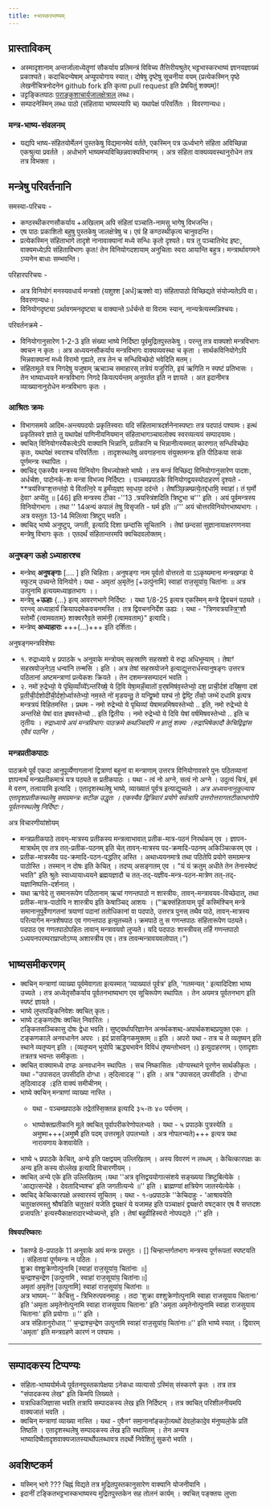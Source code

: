 ```yaml
---
title: +भास्करभाष्यम्
---
```


##  प्रास्ताविकम्
- अस्मादृशानाम् अन्तर्जालाध्येतॄणां सौकर्याय प्रतिमन्त्रं विविच्य तैत्तिरीयश्रुतेर् भट्टभास्करभाष्यं ज्ञानयज्ञाख्यं प्रकाश्यते। कदाचिदन्येषाम् अप्युपयोगाय स्यात्। दोषेषु दृष्टेषु सूचनीया वयम् (प्रत्येकस्मिन् पृष्ठे लेखनीचित्रनोदनेन github fork इति कृत्वा pull request इति प्रेषयितुं शक्यम्)!
- उट्टङ्कितपाठः [पराङ्कुशाचार्यजालक्षेत्राल्](http://parankusan.cloudapp.net/Integrated/Login.aspx) लब्धः।
- सम्पादनेस्मिन् लब्धः पाठो (संहिताया भाष्यस्यापि च) यथापेक्षं परिवर्तितः । विवरणान्यधः।

### मन्त्र-भाष्य-संवलनम्
- यद्यपि भाष्य-संहितयोर्मेलनं पुस्तकेषु विद्यमानमेवं वर्तते, एकस्मिन् पत्र ऊर्ध्वभागे संहिता अविच्छिन्ना एकश्रुत्या प्रवर्तते । अधोभागे भाष्यमप्यविच्छिन्नवाक्यविभागम् । अत्र संहिता वाक्यव्यवस्थानुरोधेन तत्र तत्र विभक्ता ।

## मन्त्रेषु परिवर्तनानि
समस्या-परिचयः -

- कण्ठस्थीकरणसौकर्याय +अखिलाम् अपि संहितां पञ्चाति-नामसु भागेषु विभजन्ति।   
- एष पाठः प्रकाशितो बहुषु पुस्तकेषु जालक्षेत्रेषु च। एवं हि कण्ठस्थीकृत्य चानुवदन्ति।
- प्रत्येकस्मिन् संहिताभागे तादृशे नानावाक्यानां मध्ये सन्धिः कृतो दृश्यते। यत्र तु पञ्चातिभेद इष्टः, वाक्यमध्येऽपि संहिताविभागः कृतः! तेन विनियोगदशायाम् अनुचिताः स्वरा आयान्ति बहुत्र। मन्त्रार्थावगमने ऽप्यनेन बाधाः सम्भवन्ति।

परिहारपरिचयः -

- अत्र विनियोगं मनस्यवधार्य मन्त्रशो (यशुश्श [अर्ध]ऋक्शो वा) संहितापाठो विच्छिद्यते संयोज्यतेऽपि वा। विवरणान्यधः।
- विनियोगदृष्ट्या ऽर्थावगमनदृष्ट्या च वाक्यान्ते ऽर्धर्चन्ते वा विरामः स्यान्, नान्यत्रेत्यस्मन्निश्चयः।

परिवर्तनक्रमे -

- विनियोगानुसारेण 1-2-3 इति संख्या भाष्ये निर्दिष्टा पूर्वमुद्रितपुस्तकेषु । परन्तु तत्र वाक्यशो मन्त्रविभागः क्वचन न कृतः । अत्र अध्ययनसौकर्याय मन्त्रविभागः वाक्यव्यवस्था च कृता । सार्थकविनियोगेऽपि भिन्नवाक्यानां मध्ये विरामो गृह्यते, तत्र तेन च सन्धिविच्छेदो भवेदिति मतम्।
- संहितामूले यत्र निगदेषु यजुषाम् ऋचाञ्च समाहारस् तत्रेयं यजुरिति, इयं ऋगिति न स्पष्टं प्रतिभासः । तेन भाष्याध्ययने मन्त्रविभागः निगदे कियत्पर्यन्तम् अनुवर्तत इति न ज्ञायते । अत इदानीमत्र व्याख्यानानुरोधेन मन्त्रविभागः कृतः ।

### आश्रितः क्रमः  
- विभागसमये आदिम-अन्त्यपदयोः प्रकृतिस्वराः यदि संहितामात्रदर्शनेनास्पष्टाः तत्र पदपाठं पश्यामः। इत्थं प्रकृतिस्वरे ज्ञाते तु यथापेक्षं पाणिनीयनियमान् संहिताभागञ्चावलोक्य स्वरव्यत्ययं सम्पादयामः।
- क्वचित् विनियोगस्यैकत्वेऽपि वाक्यानि भिन्नानि, प्रतीकानि च भिन्नानीत्यस्मात् कारणात् सन्धिविच्छेदः कृतः, यथापेक्षं स्वराश्च परिवर्तिताः । तादृशस्थलेषु अवगाहनाय संयुक्तमन्त्रः इति पीठिकया साकं पूर्णमन्त्रः स्थापितः ।
- क्वचिद् एकस्यैव मन्त्रस्य विनियोगः विभज्योक्तो भाष्ये । तत्र मन्त्रं विच्छिद्य विनियोगानुसारेण पादशः, अर्धर्चशः, पादोनर्क्-शः मन्त्रा विभज्य निर्दिष्टाः । पञ्चमप्रपाठके विनियोगद्वयस्योदाहरणं दृश्यते - **त्रय॑स्त्रिꣳश॒त्तन्त॑वो॒ ये वि॑तत्नि॒रे य इ॒मँय्य॒ज्ञꣵ स्व॒धया॒ दद॑न्ते । तेषा᳚ञ्छि॒न्नम्प्रत्ये॒तद्द॑धामि॒ स्वाहा॑। तं घ॒र्मो दे॒वाꣳ अप्ये॑तु  ॥ [46] इति मन्त्रस्य टीका -''13 .त्रयस्त्रिंशदिति त्रिष्टुभा च''' इति । अयं पूर्वमन्त्रस्य विनियोगभागः । तथा '' 14अन्यं कपालं तेषु विसृजति - घर्म इति ॥''' अयं चोत्तरविनियोगभाष्यभागः । अत्र वस्तुतः 13-14 मिलित्वा त्रिष्टुप् भवति ।
- क्वचिद् भाष्ये अनुष्टुप्, जगती, इत्यादि दिशा छन्दांसि सूचितानि । तेषां छन्दसां सुज्ञानायाक्षरगणनया मन्त्रेषु विभागः कृतः । एतदर्थं संहितान्तरमपि क्वचिदवलोक्तम्।

### अनुषङ्ग ऊहो ऽध्याहारश्च
- मन्त्रेष्व् **अनुषङ्गाः** [.... ] इति चिहिताः। अनुषङ्गा नाम पूर्वतो वोत्तरतो वा ऽऽकृष्यमाना मन्त्रखण्डा ये स्फुटम् उच्यन्ते विनियोगे। यथा - अमृता॑ अ॒मृते॑न॒ [+उत्पु॑नामि] स्वाहा॑ राज॒सूया॑य॒ चिता॑नाः  ॥ अत्र उत्पुनामि इत्ययमध्याहृतभागः ।।
- मन्त्रेषु **+ऊहाः**  {...} इत्य् आवरणभागे निर्दिष्टः । यथा 1/8-25 इत्यत्र एकस्मिन् मन्त्रे द्विवचनं पठ्यते । परन्त्व् अध्याहार्यं क्रियापदमेकवचनमस्ति । तत्र द्विवचननिर्देश ऊह्यः । यथा - "त्रिणवत्रयस्त्रि॒ꣳ॒शौ स्तोमौ॑ {त्वामवताम्} शाक्वररैव॒ते साम॑नी॒ {त्वामवताम्}"   इत्यादि।
- मन्त्रेष्व् **अध्याहाराः** +++(…)+++ इति दर्शिताः।

अनुषङ्गमन्त्रविशेषाः  

- १. रुद्राध्याये ४ प्रपाठके ५ अनुवाके मन्त्रोयम्  सहस्राणि सहस्रशो ये रुद्रा अधिभूम्याम् । तेषाꣳ॑ सहस्रयोज॒नेऽव॒ धन्वा॑नि तन्मसि । इति । अत्र तेषां सहस्रयोजने इत्याद्युत्तरार्धस्यानुषङ्गः उत्तरत्र पठितानां अष्टमन्त्राणां प्रत्येकशः क्रियते । तेन दशमन्त्रसम्पादनं भवति ।  
- २. नमो॑ रु॒द्रेभ्यो॒ ये पृ॑थि॒व्याँय्ये᳚ऽन्तरि॑ख्षे॒ ये दि॒वि येषा॒मन्नँ॒व्वातो॑ व॒र्‌षमिष॑व॒स्तेभ्यो॒ दश॒ प्राची॒र्दश॑ दख्षि॒णा दश॑ प्र॒तीची॒र्दशोदी॑ची॒र्दशो॒र्ध्वास्तेभ्यो॒ नम॒स्ते नो॑ मृडयन्तु॒ ते यन्द्वि॒ष्मो यश्च॑ नो॒ द्वेष्टि॒ तँव्वो॒ जम्भे॑ दधामि इत्यत्र मन्त्रत्रयं विहितमस्ति । प्रथमः - नमो रुद्रेभ्यो ये पृथिव्यां येषामन्नमिषवस्तेभ्यो .. इति, नमो रुद्रेभ्यो ये अन्तरिक्षे येषां वात इषवस्तेभ्यो .. इति द्वितीयः । नमो रुद्रेभ्यो ये दिवि येषां वर्षमिषवस्तेभ्यो .. इति च तृतीयः । *रुद्राध्याये अयं मन्त्रविभागः पाठक्रमे कथञ्चिदपि न ज्ञातुं शक्यः ।रुद्राभिषेकादौ केचिद्विद्वांस एवैवं पठन्ति ।*

### मन्त्रप्रतीकपाठः    
पाठक्रमे पूर्वं एकदा आनुपूर्व्येणागतानां द्वित्राणां बहूनां वा मन्त्राणाम् उत्तरत्र विनियोगावसरे पुनः पठितव्यानां ज्ञापनार्थं मन्त्रप्रतीकमात्रं यत्र पठ्यते स प्रतीकपाठः । यथा - त्वं नो अग्ने, सत्वं नो अग्ने । उदुत्यं चित्रं, इमं मे वरुण, तत्वायामि इत्यादि । एतादृशस्थलेषु भाष्ये, व्याख्यातं पूर्वत्र इत्याद्युच्यते । *अत्र अध्ययनानुकूल्याय एतादृशप्रतीकस्थलेषु समग्रमन्त्रः सटीक उद्धृतः । एकस्यैव द्वित्रिवारं प्रयोगे सर्वत्रापि उत्तरोत्तरागतटीकाभागोपि पूर्वतनस्थलेषु निर्दिष्टः।*   

अत्र विचारणीयांशोयम् 

- मन्त्रप्रतीकपाठे तावन्-मात्रस्य प्रतीकस्य मन्त्रत्वाभावात् प्रतीक-मात्र-पठनं निरर्थकम् एव । ज्ञापन-मात्रार्थम् एव तत्र तत्-प्रतीक-पठनम् इति चेत् तावन्-मात्रस्य पद-क्रमादि-पठनम् अकिञ्चित्करम् एव ।
- प्रतीक-मात्रस्यैव पद-क्रमादि-पठन-पद्धतिर् अस्ति । अथाध्ययनमात्रे तथा पठितेपि प्रयोगे समग्रमन्त्र पाठोस्ति । तस्मान् न  दोषः इति केचित् । तदप्य् असङ्गतम् एव । "यं यं क्रतुम् अधीते तेन तेनास्येष्टं भवति" इति श्रुतेः स्वाध्यायाध्ययने ब्रह्मयज्ञादौ च तत्-तद्-यज्ञीय-मन्त्र-पठन-मात्रेण तत्-तद्-यज्ञानिष्पत्ति-दर्शनात् ।
- यथा ऋग्वेदे तु समानरूपेण पठितानाम् ऋचां गणन्तपाठो न शास्त्रीयः, तावन्-मन्त्रावयव-विच्छेदात्, तथा प्रतीक-मात्र-पाठोपि न शास्त्रीय इति केषाञ्चिद् आशयः । ("ऋक्संहितायाम् पूर्वं कस्मिंश्चिन् मन्त्रे समानानुपूर्वेणागतनां त्रयाणां पदानां ततोधिकानां वा पदपाठे, उत्तरत्र पुनस् तथैव पाठे, तावन्-मात्रस्य परित्यागेन मन्त्रशेषपाठ एव गणन्तपाठ इत्युतच्यते। क्रमपाठे तु स गणन्तपाठः संहितारूपेण पठ्यते। पदपाठ एव गणतपाठोपहितः तावान् मन्त्रावयवो लुप्यते।  यदि पदपाठः शास्त्रीयस् तर्हि गणन्तपाठो ऽध्ययनपरम्पराप्राप्तोऽप्प्य् अशास्त्रीय एव। तत्र तावन्मन्त्रावयवलोपात्।")

## भाष्यसमीकरणम्
-  क्वचिन् मन्त्राणां व्याख्या पूर्वमेवागता इत्यस्मात् 'व्याख्यातं पूर्वत्र' इति, 'गतमन्यत् ' इत्यादिदिशा भाष्य उच्यते । तत्र अध्येतृसौकर्याय पूर्वतनभाष्यभाग एव सूचिरूपेण स्थापितः । तेन अयमत्र पूर्वतनभाग इति स्पष्टं ज्ञायते ।
- भाष्ये लुप्तपङ्किनिवेशः क्वचित् कृतः।
- भाष्ये टङ्कणदोषः क्वचित् निवारितः ।  
टङ्कितसञ्चिकासु दोषः द्वेधा भवति। सुष्ट्वर्थापरिज्ञानेन  अनर्थकशब्द-अपार्थकशब्दप्रयुक्त एकः । टङ्कणकाले अनवधानेन अपरः । इदं प्रासङ्गिकमुक्तम् ॥ इति । अपरो यथा - तत्र च ते व्यतृष्यन् इति स्थाने व्यतृप्यन् इति ।
(व्यतृप्यन् भूयोपि ऋद्ध्यभावेन विविधं तृष्यन्तोभवन् ।) इत्युदाहरणम्  । एतादृशाः तत्रतत्र भवन्तः समीकृताः ।
- क्वचित् वाक्यामध्ये दण्डः अनवधानेन स्थापितः । सच निष्कासितः ।योग्यस्थाने पूरणेन सार्थकीकृतः । यथा -"उपासदत् उपसीदति दोग्धा । ऌदित्वादङ् ''। इति । अत्र
"उपासदत् उपसीदति । दोग्धा   ऌदित्वादङ्  ।इति  वाक्यं समीचीनम् ।
- भाष्ये क्वचिन् मन्त्राणां व्याख्या नास्ति ।
  - यथा - पञ्चमप्रपाठके  तद्रेत॑स्सि॒क्तन्न इत्यादि ३५-तः ४० पर्यन्तम् ।

  - भाष्योक्तप्रतीकानि  मूले क्वचित्  पूर्वापरीकरेणोपलभ्यते । यथा - ५ प्रपाठके
पुत्रस्येति ॥ अमुष्मा+++(अमुष्मै इति पदम्  उत्तरमूले उपलभ्यते । अत्र नोपलभ्यते)+++ इत्यत्र यथा नारायणाय केशवायेति ।
-  भाष्ये  ५ प्रपाठकेे केचित्, अन्ये इति पक्षद्वयम् उल्लिखितम् । अस्य विवरणं न लब्धम् । केचित्कारपक्षः कः अन्य इति कस्य वोल्लेख इत्यादि विचारणीयम् ।
  - क्वचित् अन्ये एके इति उल्लिखितम् ।यथा ''अत्र वृत्तिद्वययोगात्संशये सङ्ख्यया त्रिष्टुबित्येके । 'आद्यात्सन्देहे । देवतादिभ्यश्च' इति जगतीत्यन्ये ॥'' इति ।
   ब्राह्मण्यां क्षत्रियेण जातस्येत्येके ।
  - क्वचिद् केचित्कारपक्षे अस्वारस्यं सूचितम् । यथा - १-७प्रपाठके ''केचिदाहुः - 'आश्रावयेति चतुरक्षरमस्तु श्रौषडिति चतुरक्षरं यजेति द्व्यक्षरं ये यजामह इति पञ्चाक्षरं द्व्यक्षरो वषट्कार एष वै सप्तदशः प्रजापतिः' इत्यस्यैकाक्षरादारभ्योच्यन्ते, इति । तेषां बहुव्रीहिस्वरो नोपपद्यते ।'' इति ।

#### विषयपरिष्कारः  

-  1काण्डे 8-प्रपाठके 11 अनुवाके अयं मन्त्रः प्रस्तुतः । [] चिन्हान्तर्गतभागः मन्त्रस्य पूर्णरूपतां स्पष्टयति । संहितायां पूर्णमन्त्रः न पठितः ।      
 शु॒क्रा व॑श्शु॒क्रेणोत्पु॑नामि [स्वाहा॑ राज॒सूया॑य॒ चिता॑नाः  ॥]          
 च॒न्द्राश्च॒न्द्रेण [उत्पुनामि , स्वाहा॑ राज॒सूया॑य॒ चिता॑नाः॥]     
 अमृता॑ अ॒मृते॑न॒ [उत्पुनामि] स्वाहा॑ राज॒सूया॑य॒ चिता॑नाः  ॥      
 अत्र भाष्यम्- '' केचित्तु - त्रिभिरुत्पवनमाहुः । तदा 'शुक्रा वश्शुक्रेणोत्पुनामि स्वाहा राजसूयाय चितानाः' इति 'अमृता अमृतेनोत्पुनामि स्वाहा राजसूयाय चितानाः' इति 'अमृता अमृतेनोत्पुनामि स्वाहा राजसुयाय चितानाः' इति प्रयोगाः ॥ '' इति ।    
  अत्र संहितानुरोधात् '' च॒न्द्राश्च॒न्द्रेण उत्पुनामि स्वाहा॑ राज॒सूया॑य॒ चिता॑नाः॥'' इति भाष्ये स्यात् । द्विवारम् 'अमृता' इति मन्त्रग्रहणे कारणं न पश्यामः ।

________
## सम्पादकस्य टिप्पण्यः  
- संहिता-भाष्ययोर्मध्ये पूर्वतनपुस्तकापेक्षया ऽनेकधा व्यत्यासो ऽस्मिंस् संस्करणे कृतः । तत्र तत्र "संपादकस्य लेख" इति किमपि लिख्यते ।
- यत्राधिकजिज्ञासा भवति तत्रापि सम्पादकस्य लेख इति निर्दिष्टम् । तत्र क्वचित् परिशीलनीयमपि वाक्यजातं भवति ।
-  क्वचिन् मन्त्राणां व्याख्या नास्ति ।  यथा - ए॒वैनꣳ॑ समा॒नाना᳚ङ्करो॒त्यथो॑ देवलो॒कादे॒व म॑नुष्यलो॒के प्रति॑ तिष्ठति   । एतादृशस्थलेषु सम्पादकस्य लेख इति स्थापितम् । तेन अन्यत्र भाष्यादिष्वैतादृशवाक्यजातस्यार्थोपलब्धावत्र तदर्थो निवेशितुं सुकरो भवति ।

## अवशिष्टकर्म
- यस्मिन् भागे ??? चिह्नं  विद्यते तत्र मुद्रितपुस्तकानुसारेण वाक्यानि योजनीयानि ।
- इदानीं टङ्कितभट्टभास्कभाष्यस्य मुद्रितपुस्तकेन सह तोलनं कार्यम् । क्वचित् पङ्क्तयः लुप्ताः
